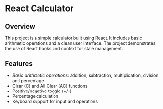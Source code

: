 # React Calculator

## Overview
This project is a simple calculator built using React. It includes basic arithmetic operations and a clean user interface. The project demonstrates the use of React hooks and context for state management.
## Features
-  *Basic arithmetic operations*: addition, subtraction, multiplication, division and percentage
- Clear (C) and All Clear (AC) functions
- Positive/negative toggle (+/-)
- Percentage calculation
- Keyboard support for input and operations
